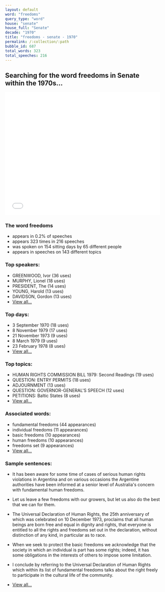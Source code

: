 ```yaml
---
layout: default
word: "freedoms"
query_type: "word"
house: "senate"
house_full: "Senate"
decade: "1970"
title: "freedoms - senate - 1970"
permalink: /:collection/:path
bubble_id: 687
total_words: 323
total_speeches: 216
---
```



## Searching for the word **freedoms** in Senate within the 1970s...

<iframe width="100%" height="400" frameborder="0" scrolling="no" src="//plot.ly/~wragge/687.embed"></iframe>

### The word **freedoms**

* appears in 0.2% of speeches
* appears 323 times in 216 speeches
* was spoken on 154 sitting days by 65 different people
* appears in speeches on 143 different topics

### Top speakers:

* GREENWOOD, Ivor (36 uses)
* MURPHY, Lionel (18 uses)
* PRESIDENT, The (14 uses)
* YOUNG, Harold (13 uses)
* DAVIDSON, Gordon (13 uses)
* [View all...](speakers/)


### Top days:

* 3 September 1970 (18 uses)
* 8 November 1979 (17 uses)
* 21 November 1973 (9 uses)
* 8 March 1979 (9 uses)
* 23 February 1978 (8 uses)
* [View all...](days/)


### Top topics:

* HUMAN RIGHTS COMMISSION BILL 1979: Second Readings (19 uses)
* QUESTION: ENTRY PERMITS (18 uses)
* ADJOURNMENT (13 uses)
* QUESTION: GOVERNOR-GENERAL'S SPEECH (12 uses)
* PETITIONS: Baltic States (8 uses)
* [View all...](topics/)


### Associated words:

* fundamental freedoms (44 appearances)
* individual freedoms (11 appearances)
* basic freedoms (10 appearances)
* human freedoms (10 appearances)
* freedoms set (9 appearances)
* [View all...](collocations/)


### Sample sentences:

* It has been aware for some time of cases of serious human rights violations in Argentina and on various occasions the Argentine authorities have been informed at a senior level of Australia's concern with fundamental human <span class="highlight">freedoms</span>.

* Let us leave a few <span class="highlight">freedoms</span> with our growers, but let us also do the best that we can for them.

* The Universal Declaration of Human Rights, the 25th anniversary of which was celebrated on 10 December 1973, proclaims that all human beings are born free and equal in dignity and rights, that everyone is entitled to all the rights and <span class="highlight">freedoms</span> set out in the declaration, without distinction of any kind, in particular as to race.

* When we seek to protect the basic <span class="highlight">freedoms</span> we acknowledge that the society in which an individual is part has some rights; indeed, it has some obligations in the interests of others to impose some limitation.

* I conclude by referring to the Universal Declaration of Human Rights which within its list of fundamental <span class="highlight">freedoms</span> talks about the right freely to participate in the cultural life of the community.

* [View all...](contexts/)
